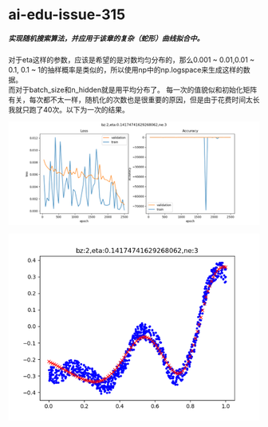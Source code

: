 # ai-edu-issue-315

##### 实现随机搜索算法，并应用于该章的复杂（蛇形）曲线拟合中。

对于eta这样的参数，应该是希望的是对数均匀分布的，那么0.001 ~ 0.01,0.01 ~ 0.1, 0.1 ~ 1的抽样概率是类似的，所以使用np中的np.logspace来生成这样的数据。  
而对于batch_size和n_hidden就是用平均分布了。
每一次的值貌似和初始化矩阵有关，每次都不太一样，随机化的次数也是很重要的原因，但是由于花费时间太长我就只跑了40次。以下为一次的结果。
  
![运行历史](History-315.png)
  
![运行结果](Ans-315.png)
